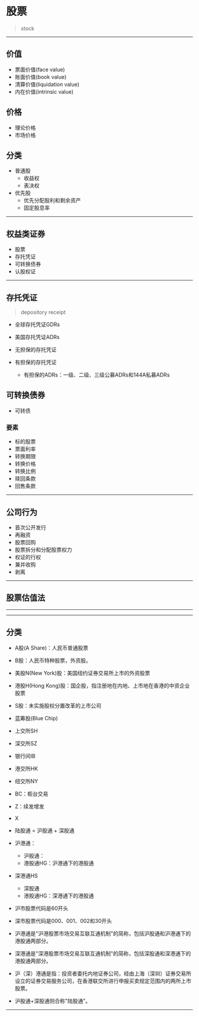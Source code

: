 # 股票
> stock

---

## 价值
- 票面价值(face value)
- 账面价值(book value)
- 清算价值(liquidation value)
- 内在价值(intrinsic value)


## 价格
- 理论价格
- 市场价格

## 分类

- 普通股
    - 收益权
    - 表决权
- 优先股
    - 优先分配股利和剩余资产
    - 固定股息率

---
## 权益类证券

- 股票
- 存托凭证
- 可转换债券
- 认股权证

---
## 存托凭证
> depository receipt

- 全球存托凭证GDRs
- 美国存托凭证ADRs

- 无担保的存托凭证
- 有担保的存托凭证
    - 有担保的ADRs：一级、二级、三级公募ADRs和144A私募ADRs

## 可转换债券
- 可转债

### 要素

- 标的股票
- 票面利率
- 转换期限
- 转换价格
- 转换比例
- 赎回条款
- 回售条款


---
## 公司行为

- 首次公开发行
- 再融资
- 股票回购
- 股票拆分和分配股票权力
- 权证的行权
- 兼并收购
- 剥离

---
## 股票估值法




---

---

## 分类

- A股(A Share)：人民币普通股票
- B股：人民币特种股票，外资股。

- 美股N(New York)股：美国纽约证券交易所上市的外资股票
- 港股H(Hong Kong)股：国企股，指注册地在内地、上市地在香港的中资企业股票

- S股：未实施股权分置改革的上市公司


- 蓝筹股(Blue Chip)


- 上交所SH
- 深交所SZ
- 银行间IB


- 港交所HK
- 纽交所NY


- BC：柜台交易
- Z：续发增发
- X


- 陆股通 = 沪股通 + 深股通
- 沪港通：
    - 沪股通：
    - 港股通HG：沪港通下的港股通
- 深港通HS
    - 深股通
    - 港股通HG：深港通下的港股通



- 沪市股票代码是60开头
- 深市股票代码是000、001、002和30开头




- 沪港通是"沪港股票市场交易互联互通机制"的简称，包括沪股通和沪港通下的港股通两部分。
- 深港通是"深港股票市场交易互联互通机制"的简称，包括深股通和深港通下的港股通两部分。
- 沪（深）港通是指：投资者委托内地证券公司，经由上海（深圳）证券交易所设立的证券交易服务公司，在香港联交所进行申报买卖规定范围内的两所上市股票。
- 沪股通+深股通则合称"陆股通"。



---